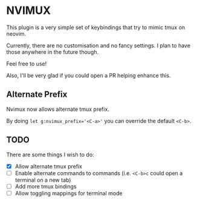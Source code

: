 NVIMUX
======

This plugin is a very simple set of keybindings that try to mimic tmux on neovim.

Currently, there are no customisation and no fancy settings. I plan to have those anywhere in the future though.

Feel free to use!

Also, I'll be very glad if you could open a PR helping enhance this.

Alternate Prefix
----------------

Nvimux now allows alternate tmux prefix.

By doing `let g:nvimux_prefix='<C-a>'` you can override the default `<C-b>`.

TODO
----

There are some things I wish to do:

- [x] Allow alternate tmux prefix
- [ ] Enable alternate commands to commands (i.e. `<C-b>c` could open a terminal on a new tab)
- [ ] Add more tmux bindings
- [ ] Allow toggling mappings for terminal mode
